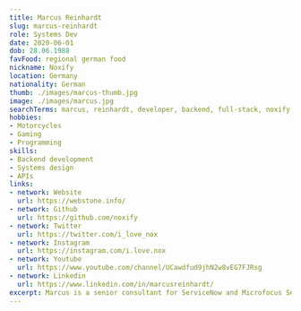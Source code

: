 ```yaml
---
title: Marcus Reinhardt
slug: marcus-reinhardt
role: Systems Dev
date: 2020-06-01
dob: 28.06.1988
favFood: regional german food
nickname: Noxify
location: Germany
nationality: German
thumb: ./images/marcus-thumb.jpg
image: ./images/marcus.jpg
searchTerms: marcus, reinhardt, developer, backend, full-stack, noxify, nox
hobbies: 
- Motorcycles
- Gaming
- Programming
skills: 
- Backend development
- Systems design
- APIs
links:
- network: Website
  url: https://webstone.info/
- network: Github
  url: https://github.com/noxify
- network: Twitter
  url: https://twitter.com/i_love_nox
- network: Instagram
  url: https://instagram.com/i.love.nox
- network: Youtube
  url: https://www.youtube.com/channel/UCawdfud9jhN2w8vEG7FJRsg
- network: Linkedin
  url: https://www.linkedin.com/in/marcusreinhardt/
excerpt: Marcus is a senior consultant for ServiceNow and Microfocus ServiceManager. He has more than 10 years experience in customizing enterprise tools. In his free time he creates plugins and starters for Gridsome and helps out the community. He also loves to ride his motorcycle at the race-track.
---
```

